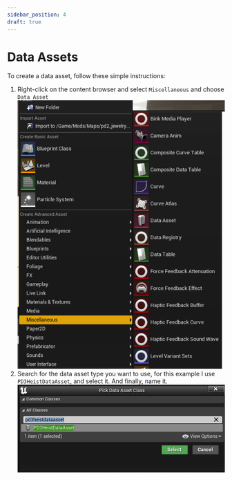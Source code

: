 ```yaml
---
sidebar_position: 4
draft: true
---
```


# Data Assets

To create a data asset, follow these simple instructions:
1. Right-click on the content browser and select `Miscellaneous` and choose `Data Asset` ![Data Asset in UE4 Editor](./data-asset-content-browser.png)
2. Search for the data asset type you want to use, for this example I use `PD3HeistDataAsset`, and select it. And finally, name it. ![PD3HeistDataAsset](./pd3heistdataasset-in-class-picker.png)
